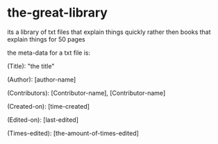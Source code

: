 # the-great-library
its a library of txt files that explain things quickly rather then books that explain things for 50 pages

the meta-data for a txt file is:

(Title): "the title"

(Author): [author-name]

(Contributors): [Contributor-name], [Contributor-name]

(Created-on): [time-created]

(Edited-on): [last-edited]

(Times-edited): [the-amount-of-times-edited]
